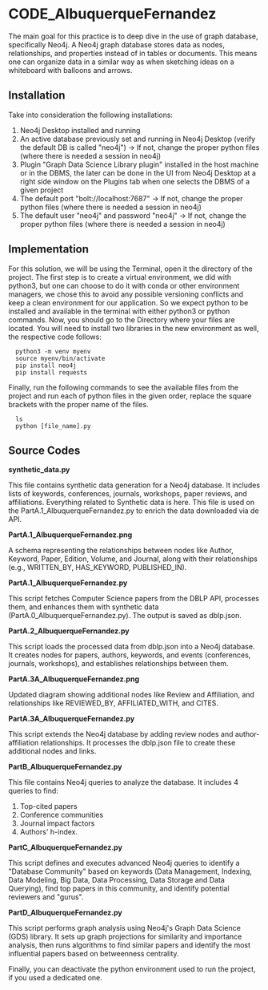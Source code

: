 # CODE_AlbuquerqueFernandez

The main goal for this practice is to deep dive in the use of graph database, specifically Neo4j. A Neo4j graph database stores data as nodes, relationships, and properties instead of in tables or documents. This means one can organize data in a similar way as when sketching ideas on a whiteboard with balloons and arrows.

## Installation

Take into consideration the following installations:

1. Neo4j Desktop installed and running
2. An active database previously set and running in Neo4j Desktop (verify the default DB is called "neo4j") -> If not, change the proper python files (where there is needed a session in neo4j)
3. Plugin "Graph Data Science Library plugin" installed in the host machine or in the DBMS, the later can be done in the UI from Neo4j Desktop at a right side window on the Plugins tab when one selects the DBMS of a given project
4. The default port "bolt://localhost:7687" -> If not, change the proper python files (where there is needed a session in neo4j)
5. The default user "neo4j" and password "neo4j" -> If not, change the proper python files (where there is needed a session in neo4j)



## Implementation
For this solution, we will be using the Terminal, open it the directory of the project. The first step is to create a virtual environment, we did with python3, but one can choose to do it with conda or other environment managers, we chose this to avoid any possible versioning conflicts and keep a clean environment for our application. So we expect python to be installed and available in the terminal with either python3 or python commands. Now, you should go to the Directory where your files are located. You will need to install two libraries in the new environment as well, the respective code follows:

 ```
   python3 -m venv myenv
   source myenv/bin/activate
   pip install neo4j
   pip install requests
```

Finally, run the following commands to see the available files from the project and run each of python files in the given order, replace the square brackets with the proper name of the files.

 ```
   ls
   python [file_name].py
 ```

## Source Codes

__synthetic_data.py__

This file contains synthetic data generation for a Neo4j database. It includes lists of keywords, conferences, journals, workshops, paper reviews, and affiliations. Everything related to Synthetic data is here. This file is used on the PartA.1_AlbuquerqueFernandez.py to enrich the data downloaded via de API.

__PartA.1_AlbuquerqueFernandez.png__

A schema representing the relationships between nodes like Author, Keyword, Paper, Edition, Volume, and Journal, along with their relationships (e.g., WRITTEN_BY, HAS_KEYWORD, PUBLISHED_IN).

__PartA.1_AlbuquerqueFernandez.py__

This script fetches Computer Science papers from the DBLP API, processes them, and enhances them with synthetic data (PartA.0_AlbuquerqueFernandez.py). The output is saved as dblp.json.

__PartA.2_AlbuquerqueFernandez.py__

This script loads the processed data from dblp.json into a Neo4j database. It creates nodes for papers, authors, keywords, and events (conferences, journals, workshops), and establishes relationships between them.

__PartA.3A_AlbuquerqueFernandez.png__

Updated diagram showing additional nodes like Review and Affiliation, and relationships like REVIEWED_BY, AFFILIATED_WITH, and CITES.

__PartA.3A_AlbuquerqueFernandez.py__

This script extends the Neo4j database by adding review nodes and author-affiliation relationships. It processes the dblp.json file to create these additional nodes and links.

__PartB_AlbuquerqueFernandez.py__

This file contains Neo4j queries to analyze the database. It includes 4 queries to find:

 1. Top-cited papers
 2. Conference communities
 3. Journal impact factors
 4. Authors' h-index.

__PartC_AlbuquerqueFernandez.py__

This script defines and executes advanced Neo4j queries to identify a "Database Community" based on keywords (Data Management, Indexing, Data Modeling, Big
Data, Data Processing, Data Storage and Data Querying), find top papers in this community, and identify potential reviewers and "gurus".

__PartD_AlbuquerqueFernandez.py__

This script performs graph analysis using Neo4j's Graph Data Science (GDS) library. It sets up graph projections for similarity and importance analysis, then runs algorithms to find similar papers and identify the most influential papers based on betweenness centrality.

Finally, you can deactivate the python environment used to run the project, if you used a dedicated one.
